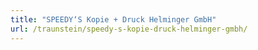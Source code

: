 ```yaml
---
title: "SPEEDY‘S Kopie + Druck Helminger GmbH"
url: /traunstein/speedy-s-kopie-druck-helminger-gmbh/
---
```

